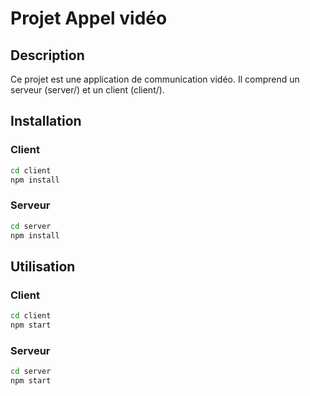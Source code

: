 # Projet Appel vidéo 

## Description

Ce projet est une application de communication vidéo. Il comprend un serveur (server/) et un client (client/).

## Installation

### Client

```bash
cd client
npm install
```

### Serveur

```bash
cd server
npm install
```

## Utilisation

### Client

```bash
cd client
npm start
```

### Serveur

```bash
cd server
npm start
